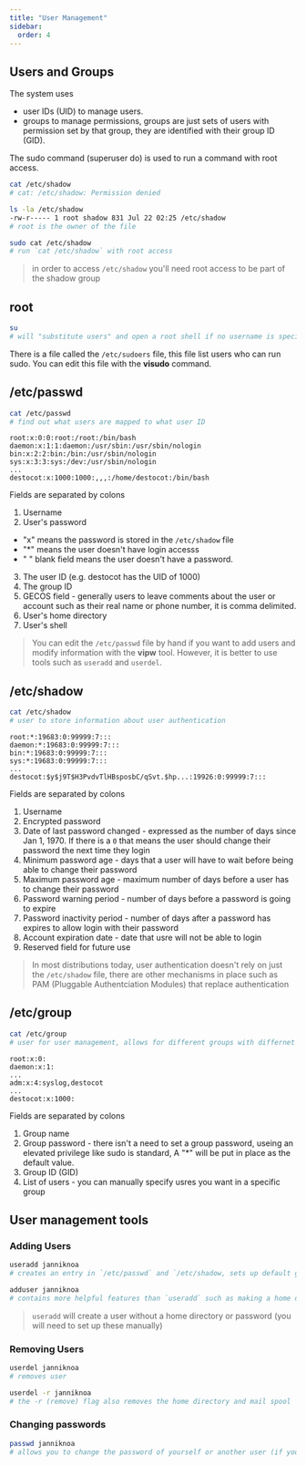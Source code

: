 ```yaml
---
title: "User Management"
sidebar:
  order: 4
---
```


## Users and Groups

The system uses

- user IDs (UID) to manage users.
- groups to manage permissions, groups are just sets of users with permission set by that group, they are identified with their group ID (GID).

The sudo command (superuser do) is used to run a command with root access.

```bash
cat /etc/shadow
# cat: /etc/shadow: Permission denied
```

```bash
ls -la /etc/shadow
-rw-r----- 1 root shadow 831 Jul 22 02:25 /etc/shadow
# root is the owner of the file

sudo cat /etc/shadow
# run `cat /etc/shadow` with root access
```

> in order to access `/etc/shadow` you'll need root access to be part of the shadow group

## root

```bash
su
# will "substitute users" and open a root shell if no username is specified
```

There is a file called the `/etc/sudoers` file, this file list users who can run sudo. You can edit this file with the **visudo** command.

## /etc/passwd

```bash
cat /etc/passwd
# find out what users are mapped to what user ID
```

```
root:x:0:0:root:/root:/bin/bash
daemon:x:1:1:daemon:/usr/sbin:/usr/sbin/nologin
bin:x:2:2:bin:/bin:/usr/sbin/nologin
sys:x:3:3:sys:/dev:/usr/sbin/nologin
...
destocot:x:1000:1000:,,,:/home/destocot:/bin/bash
```

Fields are separated by colons

1. Username
2. User's password

- "x" means the password is stored in the `/etc/shadow` file
- "\*" means the user doesn't have login accesss
- " " blank field means the user doesn't have a password.

3. The user ID (e.g. destocot has the UID of 1000)
4. The group ID
5. GECOS field - generally users to leave comments about the user or account such as their real name or phone number, it is comma delimited.
6. User's home directory
7. User's shell

> You can edit the `/etc/passwd` file by hand if you want to add users and modify information with the **vipw** tool. However, it is better to use tools such as `useradd` and `userdel`.

## /etc/shadow

```bash
cat /etc/shadow
# user to store information about user authentication
```

```
root:*:19683:0:99999:7:::
daemon:*:19683:0:99999:7:::
bin:*:19683:0:99999:7:::
sys:*:19683:0:99999:7:::
...
destocot:$y$j9T$H3PvdvTlHBsposbC/qSvt.$hp...:19926:0:99999:7:::
```

Fields are separated by colons

1. Username
2. Encrypted password
3. Date of last password changed - expressed as the number of days since Jan 1, 1970. If there is a `0` that means the user should change their password the next time they login
4. Minimum password age - days that a user will have to wait before being able to change their password
5. Maximum password age - maximum number of days before a user has to change their password
6. Password warning period - number of days before a password is going to expire
7. Password inactivity period - number of days after a password has expires to allow login with their password
8. Account expiration date - date that usre will not be able to login
9. Reserved field for future use

> In most distributions today, user authentication doesn't rely on just the `/etc/shadow` file, there are other mechanisms in place such as PAM (Pluggable Authentciation Modules) that replace authentication

## /etc/group

```bash
cat /etc/group
# user for user management, allows for different groups with differnet permissions
```

```
root:x:0:
daemon:x:1:
...
adm:x:4:syslog,destocot
...
destocot:x:1000:
```

Fields are separated by colons

1. Group name
2. Group password - there isn't a need to set a group password, useing an elevated privilege like sudo is standard, A "\*" will be put in place as the default value.
3. Group ID (GID)
4. List of users - you can manually specify usres you want in a specific group

## User management tools

### Adding Users

```bash
useradd janniknoa
# creates an entry in `/etc/passwd` and `/etc/shadow, sets up default groups

adduser janniknoa
# contains more helpful features than `useradd` such as making a home directory
```

> `useradd` will create a user without a home directory or password (you will need to set up these manually)

### Removing Users

```bash
userdel janniknoa
# removes user

userdel -r janniknoa
# the -r (remove) flag also removes the home directory and mail spool
```

### Changing passwords

```bash
passwd janniknoa
# allows you to change the password of yourself or another user (if you are root)
```
